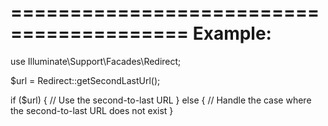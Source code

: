 =========================================
Example:
=========================================

use Illuminate\Support\Facades\Redirect;

$url = Redirect::getSecondLastUrl();

if ($url) {
    // Use the second-to-last URL
} else {
    // Handle the case where the second-to-last URL does not exist
}
